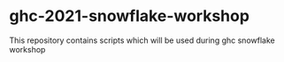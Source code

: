 # ghc-2021-snowflake-workshop
This repository contains scripts which will be used during ghc snowflake workshop
